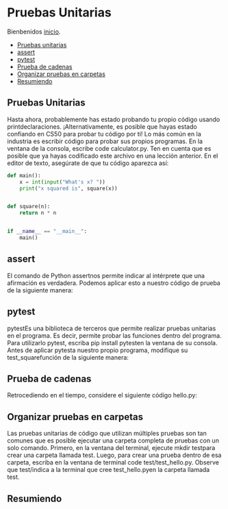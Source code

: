 # Pruebas Unitarias

Bienbenidos [inicio](/README.md).

- [Pruebas unitarias](#pruebas-unitarias)
- [assert](#assert)
- [pytest](#pytest)
- [Prueba de cadenas](#prueba-de-cadenas)
- [Organizar pruebas en carpetas](#organizar-pruebas-en-carpetas)
- [Resumiendo](#resumiendo)

## Pruebas Unitarias
Hasta ahora, probablemente has estado probando tu propio código usando printdeclaraciones.
¡Alternativamente, es posible que hayas estado confiando en CS50 para probar tu código por ti!
Lo más común en la industria es escribir código para probar sus propios programas.
En la ventana de la consola, escribe code calculator.py. Ten en cuenta que es posible que ya hayas codificado este archivo en una lección anterior. En el editor de texto, asegúrate de que tu código aparezca así:

```Python
def main():
    x = int(input("What's x? "))
    print("x squared is", square(x))


def square(n):
    return n * n


if __name__ == "__main__":
    main()

```


## assert
El comando de Python assertnos permite indicar al intérprete que una afirmación es verdadera. Podemos aplicar esto a nuestro código de prueba de la siguiente manera:

## pytest
pytestEs una biblioteca de terceros que permite realizar pruebas unitarias en el programa. Es decir, permite probar las funciones dentro del programa.
Para utilizarlo pytest, escriba pip install pytesten la ventana de su consola.
Antes de aplicar pytesta nuestro propio programa, modifique su test_squarefunción de la siguiente manera:

## Prueba de cadenas
Retrocediendo en el tiempo, considere el siguiente código hello.py:

## Organizar pruebas en carpetas
Las pruebas unitarias de código que utilizan múltiples pruebas son tan comunes que es posible ejecutar una carpeta completa de pruebas con un solo comando.
Primero, en la ventana del terminal, ejecute mkdir testpara crear una carpeta llamada test.
Luego, para crear una prueba dentro de esa carpeta, escriba en la ventana de terminal code test/test_hello.py. Observe que test/indica a la terminal que cree test_hello.pyen la carpeta llamada test.

## Resumiendo
